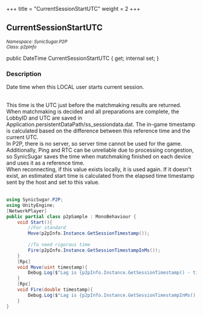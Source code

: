 +++
title = "CurrentSessionStartUTC"
weight = 2
+++
## CurrentSessionStartUTC
<small>*Namespace: SynicSugar.P2P* <br>
*Class: p2pInfo* </small>

public DateTime CurrentSessionStartUTC { get; internal set; }


### Description
Date time when this LOCAL user starts current session.<br><br>

This time is the UTC just before the matchmaking results are returned. When matchmaking is decided and all preparations are complete, the LobbyID and UTC are saved in Application.persistentDataPath/ss_sessiondata.dat. The in-game timestamp is calculated based on the difference between this reference time and the current UTC.<br>
In P2P, there is no server, so server time cannot be used for the game. Additionally, Ping and RTC can be unreliable due to processing congestion, so SynicSugar saves the time when matchmaking finished on each device and uses it as a reference time.<br>
When reconnecting, if this value exists locally, it is used again. If it doesn't exist, an estimated start time is calculated from the elapsed time timestamp sent by the host and set to this value.<br><br>


```cs
using SynicSugar.P2P;
using UnityEngine;
[NetworkPlayer]
public partial class p2pSample : MonoBehaviour {
    void Start(){
        //For standard
        Move(p2pInfo.Instance.GetSessionTimestamp());
        
        //To need rigorous time
        Fire(p2pInfo.Instance.GetSessionTimestampInMs());
    }
    [Rpc]
    void Move(uint timestamp){
        Debug.Log($"Lag is {p2pInfo.Instance.GetSessionTimestamp() - timestamp} sec");
    }
    [Rpc]
    void Fire(double timestamp){
        Debug.Log($"Lag is {p2pInfo.Instance.GetSessionTimestampInMs() - timestamp} ms");
    }
}
```